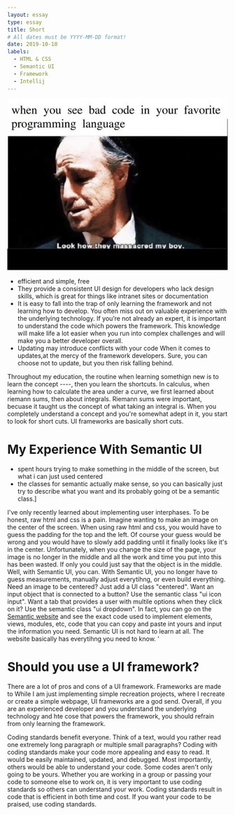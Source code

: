 ```yaml
---
layout: essay
type: essay
title: Short 
# All dates must be YYYY-MM-DD format!
date: 2019-10-10
labels:
  - HTML & CSS
  - Semantic UI
  - Framework
  - Intellij
---
```

<img class="ui medium left floated image" src="../images/badCodeMeme.JPG">

- efficient and simple, free
- They provide a consistent UI design for developers who lack design skills, which is great for things like intranet sites or documentation
- It is easy to fall into the trap of only learning the framework and not learning how to develop. You often miss out on valuable experience with the underlying technology. If you’re not already an expert, it is important to understand the code which powers the framework. This knowledge will make life a lot easier when you run into complex challenges and will make you a better developer overall.
- Updating may introduce conflicts with your code
When it comes to updates,at the mercy of the framework developers. Sure, you can choose not to update, but you then risk falling behind.


 Throughout my education, the routine when learning somethign new is to learn the concept ----, then you learn the shortcuts. In calculus, when learning how to calculate the area under a curve, we first learned about riemann sums, then about integrals. Riemann sums were important, becuase it taught us the concept of what taking an integral is. 
 When you completely understand a concept and you're somewhat adept in it, you start to look for short cuts. UI frameworks are basically short cuts. 

# My Experience With Semantic UI
  - spent hours trying to make something in the middle of the screen, but what i can just used centered
  - the classes for semantic actually make sense, so you can basically just try to describe what you want and its probably going ot be a semantic class.]
  
 I've only recently learned about implementing user interphases. To be honest, raw html and css is a pain. Imagine wanting to make an image on the center of the screen. When using raw html and css, you would have to guess the padding for the top and the left. Of course your guess would be wrong and you would have to slowly add padding until it finally looks like it's in the center. Unfortunately, when you change the size of the page, your image is no longer in the middle and all the work and time you put into this has been wasted. If only you could just say that the object is in the middle. 
 Well, with Semantic UI, you can. With Semantic UI, you no longer have to guess measurements, manually adjust everytihng, or even build everything. Need an image to be centered?  Just add a UI class "centered". Want an input object that is connected to a button? Use the semantic class "ui icon input". Want a tab that provides a user with multile options when they click on it? Use the semantic class "ui dropdown". In fact, you can go on the <a href="https://semantic-ui.com" alt="Semantic website">Semantic website</a> and see the exact code used to implement elements, views, modules, etc, code that you can copy and paste int yours and input the information you need. 
 Semantic UI is not hard to learn at all. The website basically has everytihng you need to know.
 '
  

# Should you use a UI framework?
There are a lot of pros and cons of a UI framework. Frameworks are made to 
While I am just implementing simple recreation projects, where I recreate or create a simple webpage, UI frameworks are a god send. Overall, if you are an experienced developer and you understand the underlying technology and hte cose that powers the framework, you should refrain from only learning the framework.

 Coding standards benefit everyone. Think of a text, would you rather read one extremely long paragraph or multiple small paragraphs? Coding with coding standards make your code more appealing and easy to read. It would be easily maintained, updated, and debugged. Most importantly, others would be able to understand your code. Some codes aren't only going to be yours. Whether you are working in a group or passing your code to someone else to work on, it is very important to use coding standards so others can understand your work. Coding standards result in code that is efficient in both time and cost. If you want your code to be praised, use coding standards.
